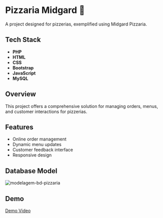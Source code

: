 # Pizzaria Midgard 🍕

A project designed for pizzerias, exemplified using Midgard Pizzaria.

## Tech Stack

- **PHP**
- **HTML**
- **CSS**
- **Bootstrap**
- **JavaScript**
- **MySQL**

## Overview

This project offers a comprehensive solution for managing orders, menus, and customer interactions for pizzerias.

## Features

- Online order management
- Dynamic menu updates
- Customer feedback interface
- Responsive design

## Database Model

![modelagem-bd-pizzaria](https://user-images.githubusercontent.com/72168914/144767807-733dd9ef-da35-4063-bad3-601e028f46eb.png)

## Demo

[Demo Video](https://user-images.githubusercontent.com/72168914/144347080-e51b5ff7-182b-4e9e-a839-79d6d02d5446.mp4)


